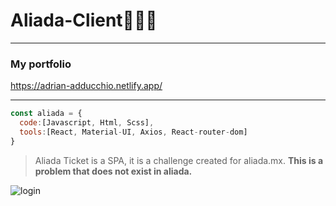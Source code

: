 # Aliada-Client🧹🧹🧹

---
### My portfolio 
https://adrian-adducchio.netlify.app/
***

```js
const aliada = {
  code:[Javascript, Html, Scss],
  tools:[React, Material-UI, Axios, React-router-dom]
}
```




> Aliada Ticket is a SPA, it is a challenge created for aliada.mx. **This is a problem that does not exist in aliada.**

![login](https://user-images.githubusercontent.com/81486221/169105505-4988315b-6750-4b02-a661-9fd3a5a5b09e.png)
